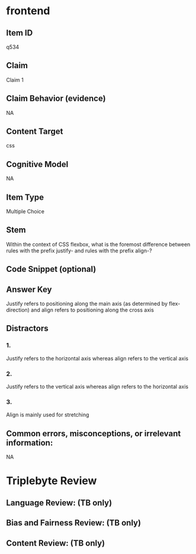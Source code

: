 # frontend

## Item ID
q534

## Claim
Claim 1

## Claim Behavior (evidence)
NA

## Content Target
css

## Cognitive Model
NA

## Item Type
Multiple Choice

## Stem
Within the context of CSS flexbox, what is the foremost difference between rules with the prefix justify- and rules with the prefix align-?

## Code Snippet (optional)


## Answer Key
Justify refers to positioning along the main axis (as determined by flex-direction) and align refers to positioning along the cross axis

## Distractors

### 1.
Justify refers to the horizontal axis whereas align refers to the vertical axis

### 2.
Justify refers to the vertical axis whereas align refers to the horizontal axis

### 3.
Align is mainly used for stretching

## Common errors, misconceptions, or irrelevant information:
NA

# Triplebyte Review


## Language Review: (TB only)


## Bias and Fairness Review: (TB only)


## Content Review: (TB only)

